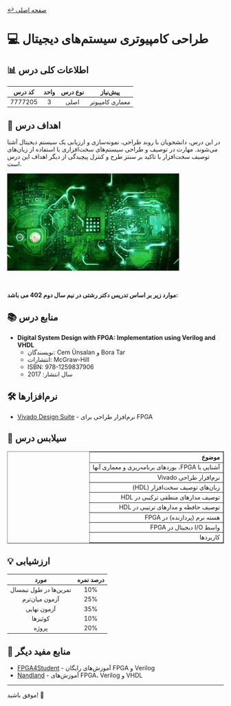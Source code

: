[↩️ صفحه اصلی](/README.md)

# 💻 طراحی کامپیوتری سیستم‌های دیجیتال

## 📊 اطلاعات کلی درس
<div align="center">

| کد درس | واحد | نوع درس | پیش‌نیاز |
|:------:|:----:|:-------:|:--------:|
| 7777205 |  3   | اصلی   | معماری کامپیوتر |

</div>

## 🎯 اهداف درس
در این درس، دانشجویان با روند طراحی، نمونه‌سازی و ارزیابی یک سیستم دیجیتال آشنا می‌شوند. مهارت در توصیف و طراحی سیستم‌های سخت‌افزاری با استفاده از زبان‌های توصیف سخت‌افزار با تاکید بر سنتز طرح و کنترل پیچیدگی از دیگر اهداف این درس است.


![gif](/نیمسال%203/مدارهای%20منطقی/تصاویر/giphy.gif)

<br>

**موارد زیر بر اساس تدریس دکتر رشتی در نیم سال دوم 402 می باشد:**

## 📚 منابع درس
- **Digital System Design with FPGA: Implementation using Verilog and VHDL**
  - نویسندگان: Cem Ünsalan و Bora Tar
  - انتشارات: McGraw-Hill
  - ISBN: 978-1259837906
  - سال انتشار: 2017

## 🛠️ نرم‌افزارها
- [Vivado Design Suite](https://www.xilinx.com/products/design-tools/vivado.html) - نرم‌افزار طراحی برای FPGA

## 📅 سیلابس درس
<div align="center" style="direction: rtl">
    <table border="1" style="text-align: right;">
        <thead>
            <tr>
                <th>موضوع</th>
            </tr>
        </thead>
        <tbody>
            <tr>
                <td>آشنایی با FPGA، بوردهای برنامه‌ریزی و معماری آنها</td>
            </tr>
            <tr>
                <td>نرم‌افزار طراحی Vivado</td>
            </tr>
            <tr>
                <td>زبان‌های توصیف سخت‌افزار (HDL)</td>
            </tr>
            <tr>
                <td>توصیف مدارهای منطقی ترکیبی در HDL</td>
            </tr>
            <tr>
                <td>توصیف حافظه و مدارهای ترتیبی در HDL</td>
            </tr>
            <tr>
                <td>هسته نرم (پردازنده) در FPGA</td>
            </tr>
            <tr>
                <td>واسط I/O دیجیتال در FPGA</td>
            </tr>
            <tr>
                <td>کاربردها</td>
            </tr>
        </tbody>
    </table>
</div>



## 💡 ارزشیابی
<div align="center">

| مورد | درصد نمره |
|:----:|:---------:|
| تمرین‌ها در طول نیمسال | 10% |
| آزمون میان‌ترم | 25% |
| آزمون نهایی | 35% |
| کوئیزها | 10% |
| پروژه | 20% |

</div>

## 🔗 منابع مفید دیگر
- [FPGA4Student](https://www.fpga4student.com/) - آموزش‌های رایگان FPGA و Verilog
- [Nandland](https://www.nandland.com/) - آموزش‌های FPGA، Verilog و VHDL

---

موفق باشید! 🚀